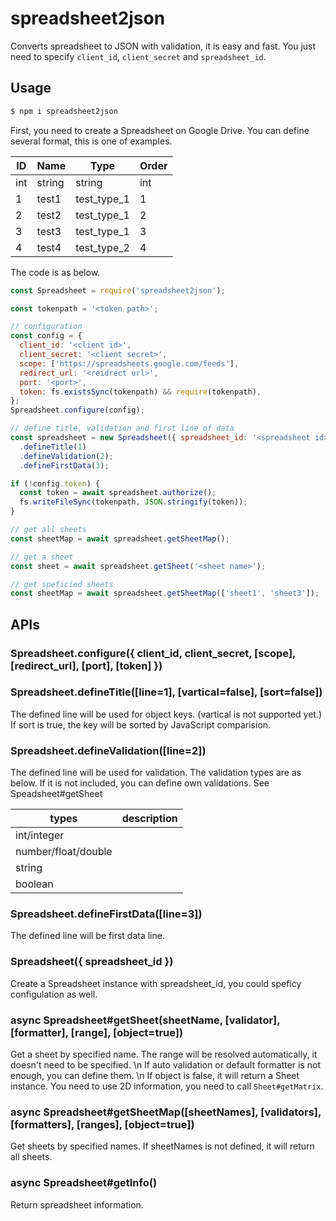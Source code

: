 # spreadsheet2json

Converts spreadsheet to JSON with validation, it is easy and fast.
You just need to specify `client_id`, `client_secret` and `spreadsheet_id`.

## Usage

```sh
$ npm i spreadsheet2json
```

First, you need to create a Spreadsheet on Google Drive.
You can define several format, this is one of examples.

|ID|Name|Type|Order|
|---|---|---|---|
|int|string|string|int|
|1|test1|test_type_1|1|
|2|test2|test_type_1|2|
|3|test3|test_type_1|3|
|4|test4|test_type_2|4|

The code is as below.

```js
const Spreadsheet = require('spreadsheet2json');

const tokenpath = '<token path>';

// configuration
const config = {
  client_id: '<client id>',
  client_secret: '<client secret>',
  scope: ['https://spreadsheets.google.com/feeds'],
  redirect_url: '<reidrect url>',
  port: '<port>',
  token: fs.existsSync(tokenpath) && require(tokenpath),
};
Spreadsheet.configure(config);

// define title, validation and first line of data
const spreadsheet = new Spreadsheet({ spreadsheet_id: '<spreadsheet id>' });
  .defineTitle(1)
  .defineValidation(2);
  .defineFirstData(3);

if (!config.token) {
  const token = await spreadsheet.authorize();
  fs.writeFileSync(tokenpath, JSON.stringify(token));
}

// get all sheets
const sheetMap = await spreadsheet.getSheetMap();

// get a sheet
const sheet = await spreadsheet.getSheet('<sheet name>');

// get speficied sheets
const sheetMap = await spreadsheet.getSheetMap(['sheet1', 'sheet3']);
```

## APIs

### Spreadsheet.configure({ client_id, client_secret, [scope], [redirect_url], [port], [token] })


### Spreadsheet.defineTitle([line=1], [vartical=false], [sort=false])

The defined line will be used for object keys. (vartical is not supported yet.)
If sort is true, the key will be sorted by JavaScript comparision.

### Spreadsheet.defineValidation([line=2])

The defined line will be used for validation. The validation types are as below. If it is not included, you can define own validations. See Speadsheet#getSheet

|types|description|
|---|---|
|int/integer||
|number/float/double||
|string||
|boolean||

### Spreadsheet.defineFirstData([line=3])

The defined line will be first data line.

### Spreadsheet({ spreadsheet_id })

Create a Spreadsheet instance with spreadsheet_id, you could speficy configulation as well.

### async Spreadsheet#getSheet(sheetName, [validator], [formatter], [range], [object=true])

Get a sheet by specified name. The range will be resolved automatically, it doesn't need to be specified. \n
If auto validation or default formatter is not enough, you can define them. \n
If object is false, it will return a Sheet instance. You need to use 2D information, you need to call `Sheet#getMatrix`.

### async Spreadsheet#getSheetMap([sheetNames], [validators], [formatters], [ranges], [object=true])

Get sheets by specified names. If sheetNames is not defined, it will return all sheets.

### async Spreadsheet#getInfo()

Return spreadsheet information.
